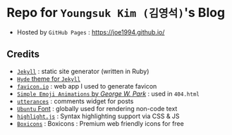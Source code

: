 # Repo for `Youngsuk Kim (김영석)`'s Blog
* Hosted by `GitHub Pages` : https://joe1994.github.io/

## Credits
* [`Jekyll`](https://jekyllrb.com/) : static site generator (written in Ruby)
* [`Hyde` theme for `Jekyll`](https://hyde.getpoole.com/)
* [`favicon.io`](https://favicon.io/favicon-generator/) : web app I used to generate favicon
* [`Simple Emoji Animations` by *George W. Park*](https://codepen.io/GeorgePark/pen/aazBGj) : used in `404.html`
* [`utterances`](https://github.com/utterance/utterances) : comments widget for posts
* [`Ubuntu` Font](https://fonts.google.com/specimen/Ubuntu) : globally used for rendering non-code text
* [`highlight.js`](https://highlightjs.org/) : Syntax highlighting support via CSS & JS
* [`Boxicons`](https://boxicons.com/) : Boxicons : Premium web friendly icons for free
